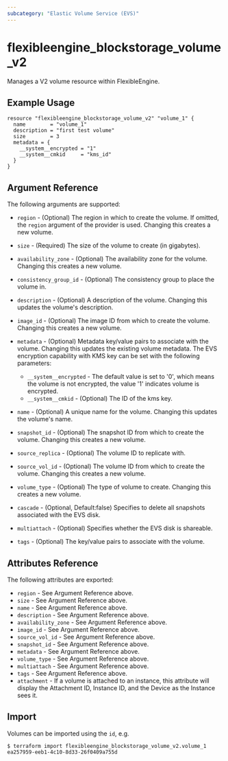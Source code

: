 ```yaml
---
subcategory: "Elastic Volume Service (EVS)"
---
```


# flexibleengine\_blockstorage\_volume_v2

Manages a V2 volume resource within FlexibleEngine.

## Example Usage

```hcl
resource "flexibleengine_blockstorage_volume_v2" "volume_1" {
  name        = "volume_1"
  description = "first test volume"
  size        = 3
  metadata = {
    __system__encrypted = "1"
    __system__cmkid     = "kms_id"
  }
}
```

## Argument Reference

The following arguments are supported:

* `region` - (Optional) The region in which to create the volume. If
    omitted, the `region` argument of the provider is used. Changing this
    creates a new volume.

* `size` - (Required) The size of the volume to create (in gigabytes).

* `availability_zone` - (Optional) The availability zone for the volume.
    Changing this creates a new volume.

* `consistency_group_id` - (Optional) The consistency group to place the volume
    in.

* `description` - (Optional) A description of the volume. Changing this updates
    the volume's description.

* `image_id` - (Optional) The image ID from which to create the volume.
    Changing this creates a new volume.

* `metadata` - (Optional) Metadata key/value pairs to associate with the volume.
    Changing this updates the existing volume metadata.
    The EVS encryption capability with KMS key can be set with the following parameters:
    + `__system__encrypted` - The default value is set to '0', which means
      the volume is not encrypted, the value '1' indicates volume is encrypted.
    + `__system__cmkid` - (Optional) The ID of the kms key.

* `name` - (Optional) A unique name for the volume. Changing this updates the
    volume's name.

* `snapshot_id` - (Optional) The snapshot ID from which to create the volume.
    Changing this creates a new volume.

* `source_replica` - (Optional) The volume ID to replicate with.

* `source_vol_id` - (Optional) The volume ID from which to create the volume.
    Changing this creates a new volume.

* `volume_type` - (Optional) The type of volume to create.
    Changing this creates a new volume.

* `cascade` - (Optional, Default:false) Specifies to delete all snapshots associated with the EVS disk.

* `multiattach` - (Optional) Specifies whether the EVS disk is shareable.

* `tags` - (Optional) The key/value pairs to associate with the volume.

## Attributes Reference

The following attributes are exported:

* `region` - See Argument Reference above.
* `size` - See Argument Reference above.
* `name` - See Argument Reference above.
* `description` - See Argument Reference above.
* `availability_zone` - See Argument Reference above.
* `image_id` - See Argument Reference above.
* `source_vol_id` - See Argument Reference above.
* `snapshot_id` - See Argument Reference above.
* `metadata` - See Argument Reference above.
* `volume_type` - See Argument Reference above.
* `multiattach` - See Argument Reference above.
* `tags` - See Argument Reference above.
* `attachment` - If a volume is attached to an instance, this attribute will
    display the Attachment ID, Instance ID, and the Device as the Instance
    sees it.

## Import

Volumes can be imported using the `id`, e.g.

```
$ terraform import flexibleengine_blockstorage_volume_v2.volume_1 ea257959-eeb1-4c10-8d33-26f0409a755d
```
